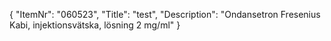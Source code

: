 {
  "ItemNr": "060523",
  "Title": "test",
  "Description": "Ondansetron Fresenius Kabi, injektionsvätska, lösning 2 mg/ml"
}